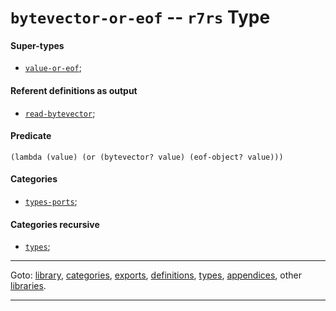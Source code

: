 

<a id='type__r7rs__bytevector-or-eof'></a>

# `bytevector-or-eof` -- `r7rs` Type


<a id='type__r7rs__bytevector-or-eof__super-types'></a>

#### Super-types

 * [`value-or-eof`](../../r7rs/types/value-or-eof.md#type__r7rs__value-or-eof);


<a id='type__r7rs__bytevector-or-eof__referent-definitions-output'></a>

#### Referent definitions as output

 * [`read-bytevector`](../../r7rs/definitions/read-bytevector.md#definition__r7rs__read-bytevector);


<a id='type__r7rs__bytevector-or-eof__predicate'></a>

#### Predicate

````
(lambda (value) (or (bytevector? value) (eof-object? value)))
````


<a id='type__r7rs__bytevector-or-eof__categories'></a>

#### Categories

 * [`types-ports`](../../r7rs/categories/types-ports.md#category__r7rs__types-ports);


<a id='type__r7rs__bytevector-or-eof__categories-recursive'></a>

#### Categories recursive

 * [`types`](../../r7rs/categories/types.md#category__r7rs__types);

----

Goto: [library](../../r7rs/_index.md#library__r7rs), [categories](../../r7rs/categories/_index.md#toc__r7rs__categories), [exports](../../r7rs/exports/_index.md#toc__r7rs__exports), [definitions](../../r7rs/definitions/_index.md#toc__r7rs__definitions), [types](../../r7rs/types/_index.md#toc__r7rs__types), [appendices](../../r7rs/appendices/_index.md#toc__r7rs__appendices), other [libraries](../../_libraries.md#toc__libraries).

----

